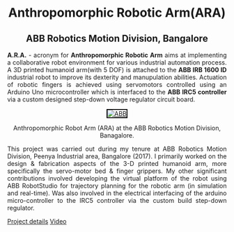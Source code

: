 

<center><h1 class="rsection"><b>Anthropomorphic Robotic Arm(ARA)</b></h1></center>

<center><h2><b>ABB Robotics Motion Division, Bangalore</b></h2></center>

<div class="container-fluid">
  <div class="row">
    <div class="col-md-12">
        <!-- <h3 class="rtitle"><b><a href="http://www.cense.iisc.ac.in/bharadwaj-amrutur" class="md-link">Anthropomorphic Robotic Arm(ARA)</a>.</b></h3> -->
        <p style="text-align:justify">
        <strong>A.R.A.</strong> - acronym for <strong>Anthropomorphic Robotic Arm</strong> aims at implementing a collaborative robot environment for various  industrial automation process. A 3D printed humanoid arm(with 5 DOF) is attached to the <strong>ABB IRB 1600 ID</strong> industrial robot to improve its dexterity and manupulation abilities. Actuation of robotic fingers is achieved using servomotors controlled using an Arduino Uno microcontroller which is interfaced to the <strong>ABB IRC5 controller</strong> via a custom designed step-down voltage regulator circuit board.
        </p>
        <!-- <img class="center" src="{{ site.github.url }}/media/abb.png" /> -->
        <center>
            <div class="image-wrapper">
                <a class ="image-popup" href="https://nav74neet.github.io/media/abb.png" title="ABB">
                    <img src="https://nav74neet.github.io/media/abb.png" alt="ABB" style="border:2px solid black;" align="middle">
                </a>
                <center>
                <p class="image-caption" style="font-size:14px;" align="center">
                    Anthropomorphic Robot Arm (ARA) at the ABB Robotics Motion Division, Banagalore.
                </p>
                </center>
            </div>
        </center>
        <p style="text-align:justify">
        This project was carried out during my tenure at ABB Robotics Motion Division, Peenya Industrial area, Bangalore (2017). I primarily worked on the design & fabrication aspects of the 3-D printed humanoid arm, more specifically the servo-motor bed & finger grippers. My other significant contributions involved developing the virtual platform of the robot using ABB RobotStudio for trajectory planning for the robotic arm (in simulation and real-time). Was also involved in the electrical interfacing of the arduino micro-controller to the IRC5 controller via the custom build step-down regulator. 
        </p>
        <p>
        <a href="https://bit.ly/2r5CcPp" class="md-link btn-default btn rbtn">Project details</a>
        <a href="https://youtu.be/xqaQjo5hS6o" class="md-link btn-default btn rbtn">Video</a>
        </p>
    </div>
  </div>
</div>
<br>